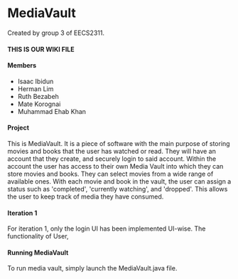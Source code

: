 # MediaVault

Created by group 3 of EECS2311.

#### THIS IS OUR WIKI FILE ####

#### Members ####
* Isaac Ibidun
* Herman Lim
* Ruth Bezabeh
* Mate Korognai
* Muhammad Ehab Khan

#### Project ####
This is MediaVault. It is a piece of software with the main purpose of storing movies and books that the user has watched or read. They will have an account that they create, and securely login to said account. Within the account the user has access to their own Media Vault into which they can store movies and books. They can select movies from a wide range of available ones. With each movie and book in the vault, the user can assign a status such as 'completed', 'currently watching', and 'dropped'. This allows the user to keep track of media they have consumed.

#### Iteration 1 ####
For iteration 1, only the login UI has been implemented UI-wise. The functionality of User,

#### Running MediaVault ####
To run media vault, simply launch the MediaVault.java file.



